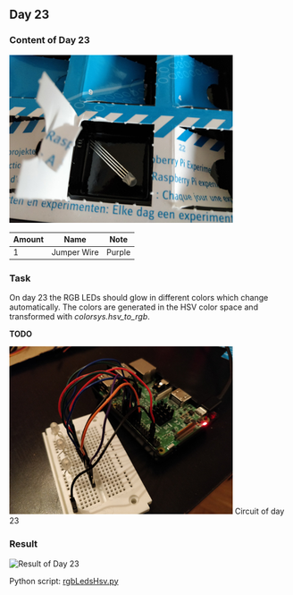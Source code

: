 ## Day 23

### Content of Day 23

![Content of Day 23](assets/IMG_20171223_135335.jpg)

Amount | Name | Note
--- | --- | ---
1 | Jumper Wire | Purple

### Task
On day 23 the RGB LEDs should glow in different colors which change automatically.
The colors are generated in the HSV color space and transformed with *colorsys.hsv_to_rgb*.

**TODO**

![Circuit of Day 23](assets/IMG_20180101_175346.jpg)
Circuit of day 23

### Result
![Result of Day 23](assets/day23_rgbLedsHsv.gif)

Python script: [rgbLedsHsv.py](rgbLedsHsv.py)
